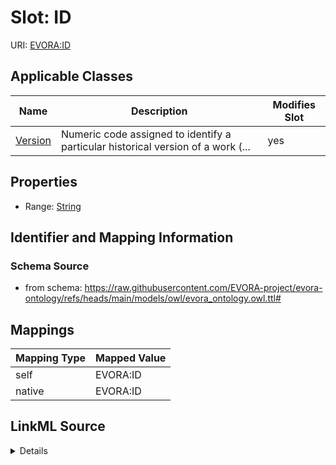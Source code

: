 

# Slot: ID



URI: [EVORA:ID](https://raw.githubusercontent.com/EVORA-project/evora-ontology/refs/heads/main/models/owl/evora_ontology.owl.ttl#ID)



<!-- no inheritance hierarchy -->





## Applicable Classes

| Name | Description | Modifies Slot |
| --- | --- | --- |
| [Version](Version.md) | Numeric code assigned to identify a particular historical version of a work (... |  yes  |







## Properties

* Range: [String](String.md)





## Identifier and Mapping Information







### Schema Source


* from schema: https://raw.githubusercontent.com/EVORA-project/evora-ontology/refs/heads/main/models/owl/evora_ontology.owl.ttl#




## Mappings

| Mapping Type | Mapped Value |
| ---  | ---  |
| self | EVORA:ID |
| native | EVORA:ID |




## LinkML Source

<details>
```yaml
name: ID
from_schema: https://raw.githubusercontent.com/EVORA-project/evora-ontology/refs/heads/main/models/owl/evora_ontology.owl.ttl#
rank: 1000
alias: ID
domain_of:
- Version
range: string

```
</details>